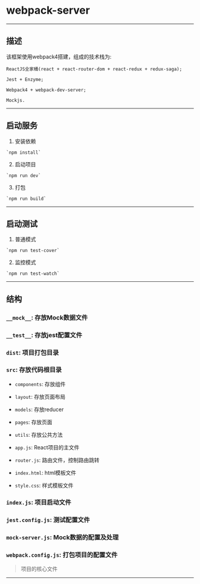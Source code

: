 # webpack-server

---

## 描述
>
  该框架使用webpack4搭建，组成的技术栈为:

    ReactJS全家桶(react + react-router-dom + react-redux + redux-saga);

    Jest + Enzyme;

    Webpack4 + webpack-dev-server;

    Mockjs.

---

## 启动服务
  1. 安装依赖

    `npm install`

  2. 启动项目

    `npm run dev`

  3. 打包

    `npm run build`

---

## 启动测试
  1. 普通模式

    `npm run test-cover`

  2. 监控模式

    `npm run test-watch`

---


## 结构

### `__mock__`: 存放Mock数据文件

### `__test__`: 存放jest配置文件

### `dist`: 项目打包目录

### `src`: 存放代码根目录

+ `components`: 存放组件

+ `layout`: 存放页面布局

+ `models`: 存放reducer

+ `pages`: 存放页面

+ `utils`: 存放公共方法

+ `app.js`: React项目的主文件

+ `router.js`: 路由文件，控制路由跳转

+ `index.html`: html模板文件

+ `style.css`: 样式模板文件

### `index.js`: 项目启动文件

### `jest.config.js`: 测试配置文件

### `mock-server.js`: Mock数据的配置及处理

### `webpack.config.js`: 打包项目的配置文件
> 项目的核心文件

---